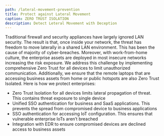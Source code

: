 ```yaml
---
path: /lateral-movement-prevention
title: Protect against Lateral Movement
caption: ZERO TRUST ISOLATION
description: Detect Leteral Movement with Deception
---
```

Traditional firewall and security appliances have largely ignored LAN security. The result is that, once inside your network, the threat has freedom to move laterally in a shared LAN environment. This has been the cause of majority of cyber-breaches. Moreover, with work-from-home culture, the enterprise assets are deployed in most insecure networks increasing the risk exposure. We address this challenge by implementing comprehensive Zero Trust for all devices to limit unauthorized communication. Additionally, we ensure that the remote laptops that are accessing business assets from home or public hotspots are also Zero Trust Isolated. Here is how we protect enterprises:

* Zero Trust Isolation for all devices limits lateral propagation of threat. This contains threat exposure to single device
* Unified SSO authentication for business and SaaS applications. This prevents the spread from compromised device to business applications
* SSO authentication for accessing IoT configuration. This ensures that vulnerable enterprise IoTs aren’t breached
* Integration with EDR to ensure compromised devices are declined access to business assets